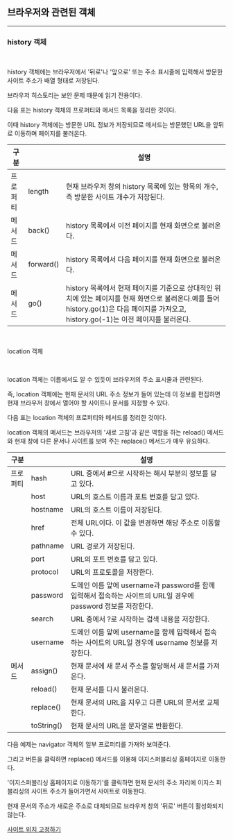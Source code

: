 ## 브라우저와 관련된 객체

***
### history 객체

<br>

history 객체에는 브라우저에서 '뒤로'나 '앞으로' 또는 주소 표시줄에 입력해서 방문한 사이트 주소가 배열 형태로 저장된다.

브라우저 히스토리는 보안 문제 때문에 읽기 전용이다.

다음 표는 history 객체의 프로퍼티와 메서드 목록을 정리한 것이다.

이때 history 객체에는 방문한 URL 정보가 저장되므로 메서드는 방문했던 URL을 앞뒤로 이동하며 페이지를 불러온다.

|구분||설명|
|-|-|-|
|프로퍼티|length|현재 브라우저 창의 history 목록에 있는 항목의 개수, 즉 방문한 사이트 개수가 저장된다.|
|메서드|back()|history 목록에서 이전 페이지를 현재 화면으로 불러온다.|
|메서드|forward()|history 목록에서 다음 페이지를 현재 화면으로 불러온다.|
|메서드|go()|history 목록에서 현재 페이지를 기준으로 상대적인 위치에 있는 페이지를 현재 화면으로 불러온다.예를 들어 history.go(1)은 다음 페이지를 가져오고, history.go(-1)는 이전 페이지를 불러온다.|

<br>

location 객체

<br>

location 객체는 이름에서도 알 수 있듯이 브라우저의 주소 표시줄과 관련된다.

즉, location 객체에는 현재 문서의 URL 주소 정보가 들어 있는데 이 정보를 편집하면 현재 브라우저 창에서 열어야 할 사이트나 문서를 지정할 수 있다.

다음 표는 location 객체의 프로퍼티와 메서드를 정리한 것이다.

location 객체의 메서드는 브라우저의 '새로 고침'과 같은 역할을 하는 reload() 메서드와 현재 창에 다른 문서나 사이트를 보여 주는 replace() 메서드가 매우 유요하다.

|구분||설명|
|-|-|-|
|프로퍼티|hash|URL 중에서 #으로 시작하는 해시 부분의 정보를 담고 있다.|
||host|URL의 호스트 이름과 포트 번호를 담고 있다.|
||hostname|URL의 호스트 이름이 저장된다.|
||href|전체 URL이다. 이 값을 변경하면 해당 주소로 이동할 수 있다.|
||pathname|URL 경로가 저장된다.|
||port|URL의 포트 번호를 담고 있다.|
||protocol|URL의 프로토콜을 저장한다.|
||password|도메인 이름 앞에 username과 password를 함께 입력해서 접속하는 사이트의 URL일 경우에 password 정보를 저장한다.|
||search|URL 중에서 ?로 시작하는 검색 내용을 저장한다.|
||username|도메인 이름 앞에 username을 함께 입력해서 접속하는 사이트의 URL일 경우에 username 정보를 저장한다.|
|메서드|assign()|현재 문서에 새 문서 주소를 할당해서 새 문서를 가져온다.|
||reload()|현재 문서를 다시 불러온다.|
||replace()|현재 문서의 URL을 지우고 다른 URL의 문서로 교체한다.|
||toString()|현재 문서의 URL을 문자열로 반환한다.|

다음 예제는 navigator 객체의 일부 프로퍼티를 가져와 보여준다.

그리고 버튼을 클릭하면 replace() 메서드를 이용해 이지스퍼블리싱 홈페이지로 이동한다.

'이지스퍼블리싱 홈페이지로 이동하기'를 클릭하면 현재 문서의 주소 자리에 이지스 퍼블리싱의 사이트 주소가 들어가면서 사이트로 이동한다.

현재 문서의 주소가 새로운 주소로 대체되므로 브라우저 창의 '뒤로' 버튼이 활성화되지 않는다.

[사이트 위치 고정하기](./Doit_JavaScript_test16.html)